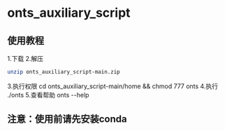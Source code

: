 # onts_auxiliary_script
## 使用教程
1.下载
2.解压
```bash
unzip onts_auxiliary_script-main.zip
```
3.执行权限
cd onts_auxiliary_script-main/home && chmod 777 onts
4.执行
./onts
5.查看帮助
onts --help

## 注意：使用前请先安装conda
